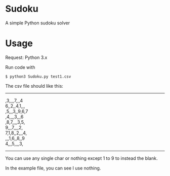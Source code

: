 # Sudoku
A simple Python sudoku solver

# Usage
Request: Python 3.x

Run code with
```
$ python3 Sudoku.py test1.csv
```

The csv file should like this:

---

,3,,,,7,,,4  
6,,2,,4,1,,,  
,5,,,3,,9,6,7  
,4,,,,3,,,6  
,8,7,,,,3,5,  
9,,,7,,,,2,  
7,1,8,,2,,,4,  
,,,1,6,,8,,9  
4,,,5,,,,3,  

---
You can use any single char or nothing except 1 to 9 to instead the blank.

In the example file, you can see I use nothing.
